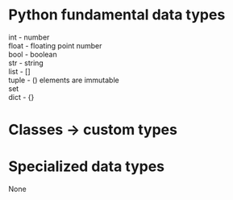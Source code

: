 # Python fundamental data types
int - number  
float - floating point number  
bool - boolean  
str - string  
list - []  
tuple - () elements are immutable  
set  
dict - {}  

# Classes -> custom types

# Specialized data types

None
